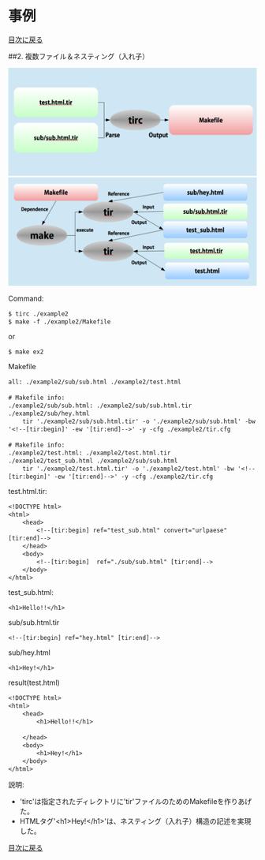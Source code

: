 事例
===
[目次に戻る](contents_jp.md)

##2. 複数ファイル＆ネスティング（入れ子）

![](../images/example2-1.png)
![](../images/example2-2.png)


Command:
```
$ tirc ./example2
$ make -f ./example2/Makefile
```
or
```
$ make ex2
```
Makefile
```
all: ./example2/sub/sub.html ./example2/test.html

# Makefile info:
./example2/sub/sub.html: ./example2/sub/sub.html.tir ./example2/sub/hey.html
	tir './example2/sub/sub.html.tir' -o './example2/sub/sub.html' -bw '<!--[tir:begin]' -ew '[tir:end]-->' -y -cfg ./example2/tir.cfg

# Makefile info:
./example2/test.html: ./example2/test.html.tir ./example2/test_sub.html ./example2/sub/sub.html
	tir './example2/test.html.tir' -o './example2/test.html' -bw '<!--[tir:begin]' -ew '[tir:end]-->' -y -cfg ./example2/tir.cfg
```

test.html.tir:
```
<!DOCTYPE html>
<html>
	<head>
		<!--[tir:begin] ref="test_sub.html" convert="urlpaese" [tir:end]-->
	</head>
	<body>
		<!--[tir:begin]  ref="./sub/sub.html" [tir:end]-->
	</body>
</html>
```

test_sub.html:
```
<h1>Hello!!</h1>
```
sub/sub.html.tir
```
<!--[tir:begin] ref="hey.html" [tir:end]-->
```
sub/hey.html
```
<h1>Hey!</h1>
```
result(test.html)
```
<!DOCTYPE html>
<html>
	<head>
		<h1>Hello!!</h1>

	</head>
	<body>
		<h1>Hey!</h1>
	</body>
</html>
```

説明:
 * 'tirc'は指定されたディレクトリに'tir'ファイルのためのMakefileを作りあげた。
 * HTMLタグ'&lt;h1&gt;Hey!&lt;/h1&gt;'は、ネスティング（入れ子）構造の記述を実現した。

[目次に戻る](contents_jp.md)
